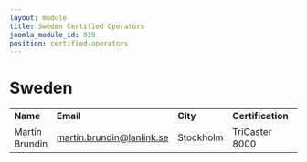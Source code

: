```yaml
---
layout: module
title: Sweden Certified Operators
joomla_module_id: 939
position: certified-operators
---
```

<h1>Sweden</h1>
<table style="width: 100%; line-height: 16pt;" border="0">
    <tbody>
        <tr>
            <td style="width: 24%;"><strong>Name</strong></td>
            <td style="width: 29%;"><strong>Email</strong></td>
            <td style="width: 18%;"><strong>City</strong></td>
            <td style="width: 27%;"><strong>Certification</strong></td>
            <td style="width: 2%; text-align: right;"><strong>Date&nbsp;</strong></td>
        </tr>
        <tr>
            <td>Martin Brundin</td>
            <td><a href="mailto: martin.brundin@lanlink.se">martin.brundin@lanlink.se</a></td>
            <td>Stockholm</td>
            <td>TriCaster 8000</td>
            <td style="text-align: right;">6/7/13</td>
        </tr>
    </tbody>
</table>
<br>
